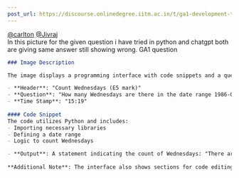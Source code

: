 ```yaml
---
post_url: https://discourse.onlinedegree.iitm.ac.in/t/ga1-development-tools-discussion-thread-tds-jan-2025/161083/34
---
```

[@carlton](/u/carlton) [@Jivraj](/u/jivraj)  
In this picture for the given question i have tried in python and chatgpt both are giving same answer still showing wrong. GA1 question  

```markdown
### Image Description

The image displays a programming interface with code snippets and a question related to counting Wednesdays within a specified date range (from August 5, 1986, to June 12, 2012). 

- **Header**: "Count Wednesdays (E5 mark)"
- **Question**: "How many Wednesdays are there in the date range 1986-08-09 to 2012-06-19?"
- **Time Stamp**: "15:19"
  
#### Code Snippet
The code utilizes Python and includes:
- Importing necessary libraries 
- Defining a date range 
- Logic to count Wednesdays 

- **Output**: A statement indicating the count of Wednesdays: "There are 1349 Wednesdays in the date range from August 5, 1986, to June 12, 2012."
  
**Additional Note**: The interface also shows sections for code editing and output display.
```